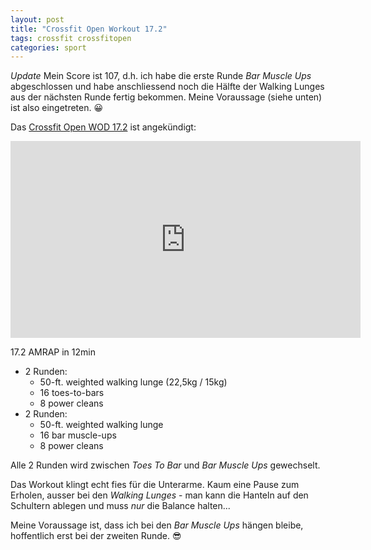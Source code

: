 ```yaml
---
layout: post
title: "Crossfit Open Workout 17.2"
tags: crossfit crossfitopen
categories: sport
---
```

*Update* Mein Score ist 107, d.h. ich habe die erste Runde *Bar Muscle Ups* abgeschlossen und habe anschliessend noch die Hälfte der Walking Lunges aus der nächsten Runde fertig bekommen. Meine Voraussage (siehe unten) ist also eingetreten. 😀

Das [Crossfit Open WOD 17.2][0] ist angekündigt:

<iframe width="560" height="315" src="https://www.youtube-nocookie.com/embed/tMarGTHymeA" frameborder="0" allowfullscreen></iframe>

17.2 AMRAP in 12min

* 2 Runden:
  *  50-ft. weighted walking lunge (22,5kg / 15kg)
  *  16 toes-to-bars
  *  8 power cleans
* 2 Runden:
  * 50-ft. weighted walking lunge
  * 16 bar muscle-ups
  * 8 power cleans

Alle 2 Runden wird zwischen *Toes To Bar* und *Bar Muscle Ups* gewechselt.

Das Workout klingt echt fies für die Unterarme. Kaum eine Pause zum Erholen, ausser bei den *Walking Lunges* - man kann die Hanteln auf den Schultern ablegen und muss *nur* die Balance halten...

Meine Voraussage ist, dass ich bei den *Bar Muscle Ups* hängen bleibe, hoffentlich erst bei der zweiten Runde. 😎

[0]: https://games.crossfit.com/workouts/open/2017/17.2?division=1&workout_type=rx
